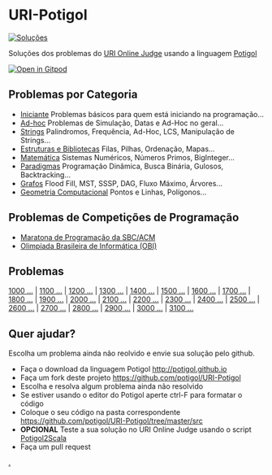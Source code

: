 # URI-Potigol
[![Soluções](https://img.shields.io/badge/Problemas%20Resolvidos-502-green)](https://github.com/potigol/URI-Potigol/commits/master)

Soluções dos problemas do [URI Online Judge](https://www.urionlinejudge.com.br/judge/pt/problems/all) usando a linguagem [Potigol](https://potigol.github.io)

[![Open in Gitpod](https://gitpod.io/button/open-in-gitpod.svg)](https://gitpod.io#snapshot/71532994-38b7-42ee-a5c1-f0b16d54f762)


## Problemas por Categoria

 - [Iniciante](categorias/iniciante.md) Problemas básicos para quem está iniciando na programação...
 - [Ad-hoc](categorias/adhoc.md) Problemas de Simulação, Datas e Ad-Hoc no geral...
 - [Strings](categorias/strings.md) Palindromos, Frequência, Ad-Hoc, LCS, Manipulação de Strings...
 - [Estruturas e Bibliotecas](categorias/estruturasebibliotecas.md) Filas, Pilhas, Ordenação, Mapas...
 - [Matemática](categorias/matemtica.md) Sistemas Numéricos, Números Primos, BigInteger...
 - [Paradigmas](categorias/paradigmas.md) Programação Dinâmica, Busca Binária, Gulosos, Backtracking...
 - [Grafos](categorias/grafos.md) Flood Fill, MST, SSSP, DAG, Fluxo Máximo, Árvores...
 - [Geometria Computacional](categorias/geometriacomputacional.md) Pontos e Linhas, Polígonos...

## Problemas de Competições de Programação

  - [Maratona de Programação da SBC/ACM](categorias/maratona.md)
  - [Olimpíada Brasileira de Informática (OBI)](categorias/obi.md)

## Problemas

[1000 ...](src/1000-1099) |
[1100 ...](src/1100-1199) |
[1200 ...](src/1200-1299) |
[1300 ...](src/1300-1399) |
[1400 ...](src/1400-1499) |
[1500 ...](src/1500-1599) |
[1600 ...](src/1600-1699) |
[1700 ...](src/1700-1799) |
[1800 ...](src/1800-1899) |
[1900 ...](src/1900-1999) |
[2000 ...](src/2000-2099) |
[2100 ...](src/2100-2199) |
[2200 ...](src/2200-2299) |
[2300 ...](src/2300-2399) |
[2400 ...](src/2400-2499) |
[2500 ...](src/2500-2599) |
[2600 ...](src/2600-2699) |
[2700 ...](src/2700-2799) |
[2800 ...](src/2800-2899) |
[2900 ...](src/2900-2999) |
[3000 ...](src/3000-3099) |
[3100 ...](src/3100-3199)

## Quer ajudar?

Escolha um problema ainda não reolvido e envie sua solução pelo github.


 - Faça o download da linguagem Potigol http://potigol.github.io
 - Faça um fork deste projeto https://github.com/potigol/URI-Potigol
 - Escolha e resolva algum problema ainda não resolvido
 - Se estiver usando o editor do Potigol aperte ctrl-F para formatar o código
 - Coloque o seu código na pasta correspondente https://github.com/potigol/URI-Potigol/tree/master/src
 - **OPCIONAL** Teste a sua solução no URI Online Judge usando o script [Potigol2Scala](https://github.com/potigol/potigol2scala)
 - Faça um pull request

<a href="resolvidos">.</a>
